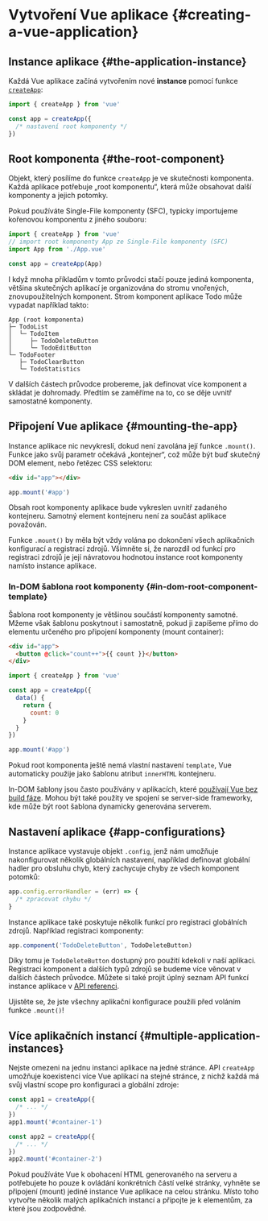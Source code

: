 # Vytvoření Vue aplikace {#creating-a-vue-application}

## Instance aplikace {#the-application-instance}

Každá Vue aplikace začíná vytvořením nové **instance** pomocí funkce [`createApp`](/api/application#createapp):

```js
import { createApp } from 'vue'

const app = createApp({
  /* nastavení root komponenty */
})
```

## Root komponenta {#the-root-component}

Objekt, který posílíme do funkce `createApp` je ve skutečnosti komponenta. Každá aplikace potřebuje „root komponentu“, která může obsahovat další komponenty a jejich potomky.

Pokud používáte Single-File komponenty (SFC), typicky importujeme kořenovou komponentu z jiného souboru:

```js
import { createApp } from 'vue'
// import root komponenty App ze Single-File komponenty (SFC)
import App from './App.vue'

const app = createApp(App)
```

I když mnoha příkladům v tomto průvodci stačí pouze jediná komponenta, většina skutečných aplikací je organizována do stromu vnořených, znovupoužitelných komponent. Strom komponent aplikace Todo může vypadat například takto:

```
App (root komponenta)
├─ TodoList
│  └─ TodoItem
│     ├─ TodoDeleteButton
│     └─ TodoEditButton
└─ TodoFooter
   ├─ TodoClearButton
   └─ TodoStatistics
```

V dalších částech průvodce probereme, jak definovat více komponent a skládat je dohromady. Předtím se zaměříme na to, co se děje uvnitř samostatné komponenty.

## Připojení Vue aplikace {#mounting-the-app}

Instance aplikace nic nevykreslí, dokud není zavolána její funkce `.mount()`. Funkce jako svůj parametr očekává „kontejner“, což může být buď skutečný DOM element, nebo řetězec CSS selektoru:

```html
<div id="app"></div>
```

```js
app.mount('#app')
```

Obsah root komponenty aplikace bude vykreslen uvnitř zadaného kontejneru. Samotný element kontejneru není za součást aplikace považován.

Funkce `.mount()` by měla být vždy volána po dokončení všech aplikačních konfigurací a&nbsp;registrací zdrojů. Všimněte si, že narozdíl od funkcí pro registraci zdrojů je její návratovou hodnotou instance root komponenty namísto instance aplikace.

### In-DOM šablona root komponenty {#in-dom-root-component-template}

Šablona root komponenty je většinou součástí komponenty samotné. Mžeme však šablonu poskytnout i samostatně, pokud ji zapíšeme přímo do elementu určeného pro připojení komponenty (mount container):

```html
<div id="app">
  <button @click="count++">{{ count }}</button>
</div>
```

```js
import { createApp } from 'vue'

const app = createApp({
  data() {
    return {
      count: 0
    }
  }
})

app.mount('#app')
```

Pokud root komponenta ještě nemá vlastní nastavení `template`, Vue automaticky použije jako šablonu atribut `innerHTML` kontejneru.

In-DOM šablony jsou často používány v aplikacích, které [používají Vue bez build fáze](/guide/quick-start.html#using-vue-from-cdn). Mohou být také použity ve spojení se server-side frameworky, kde může být root šablona dynamicky generována serverem.

## Nastavení aplikace {#app-configurations}

Instance aplikace vystavuje objekt `.config`, jenž nám umožňuje nakonfigurovat několik globálních nastavení, například definovat globální hadler pro obsluhu chyb, který zachycuje chyby ze všech komponent potomků:

```js
app.config.errorHandler = (err) => {
  /* zpracovat chybu */
}
```

Instance aplikace také poskytuje několik funkcí pro registraci globálních zdrojů. Například registraci komponenty:

```js
app.component('TodoDeleteButton', TodoDeleteButton)
```

Díky tomu je `TodoDeleteButton` dostupný pro použití kdekoli v naší aplikaci. Registraci komponent a dalších typů zdrojů se budeme více věnovat v dalších částech průvodce. Můžete si také projít úplný seznam API funkcí instance aplikace v [API referenci](/api/application).

Ujistěte se, že jste všechny aplikační konfigurace použili před voláním funkce `.mount()`!

## Více aplikačních instancí {#multiple-application-instances}

Nejste omezeni na jednu instanci aplikace na jedné stránce. API `createApp` umožňuje koexistenci více Vue aplikací na stejné stránce, z nichž každá má svůj vlastní scope pro konfiguraci a globální zdroje:

```js
const app1 = createApp({
  /* ... */
})
app1.mount('#container-1')

const app2 = createApp({
  /* ... */
})
app2.mount('#container-2')
```

Pokud používáte Vue k obohacení HTML generovaného na serveru a potřebujete ho pouze k ovládání konkrétních částí velké stránky, vyhněte se připojení (mount) jediné instance Vue aplikace na celou stránku. Místo toho vytvořte několik malých aplikačních instancí a připojte je k elementům, za které jsou zodpovědné.
